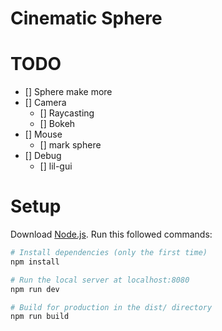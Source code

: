 # Cinematic Sphere

# TODO

- [] Sphere make more
- [] Camera
    - [] Raycasting
    - [] Bokeh
- [] Mouse
    - [] mark sphere
- [] Debug
    - [] lil-gui

# Setup
Download [Node.js](https://nodejs.org/en/download/).
Run this followed commands:

``` bash
# Install dependencies (only the first time)
npm install

# Run the local server at localhost:8080
npm run dev

# Build for production in the dist/ directory
npm run build
```
